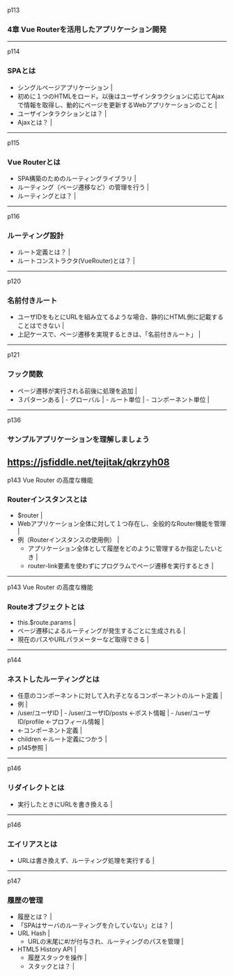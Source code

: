 p113
### 4章 Vue Routerを活用したアプリケーション開発
---
p114
### SPAとは
  - シングルページアプリケーション    | 
  - 初めに１つのHTMLをロード。以後はユーザインタラクションに応じてAjaxで情報を取得し、動的にページを更新するWebアプリケーションのこと    | 
  - ユーザインタラクションとは？    | 
  - Ajaxとは？    | 
---
p115
### Vue Routerとは
  - SPA構築のためのルーティングライブラリ    | 
  - ルーティング（ページ遷移など）の管理を行う    | 
  - ルーティングとは？    | 
---
p116
### ルーティング設計
  - ルート定義とは？    | 
  - ルートコンストラクタ(VueRouter)とは？    | 
---
p120
### 名前付きルート
  - ユーザIDをもとにURLを組み立てるような場合、静的にHTML側に記載することはできない    | 
  - 上記ケースで、ページ遷移を実現するときは、「名前付きルート」    | 
---
p121
### フック関数
  -  ページ遷移が実行される前後に処理を追加    | 
  -  ３パターンある   | 
    -  グローバル   | 
    -  ルート単位   | 
    -  コンポーネント単位   | 
---
p136
### サンプルアプリケーションを理解しましょう
https://jsfiddle.net/tejitak/qkrzyh08
---
p143 Vue Router の高度な機能
### Routerインスタンスとは
  - $router   | 
  - Webアプリケーション全体に対して１つ存在し、全般的なRouter機能を管理    | 
  - 例（Routerインスタンスの使用例）   | 
    -  アプリケーション全体として履歴をどのように管理するか指定したいとき   | 
    -  router-link要素を使わずにプログラムでページ遷移を実行するとき   | 
---
p143 Vue Router の高度な機能
### Routeオブジェクトとは
  - this.$route.params   | 
  - ページ遷移によるルーティングが発生するごとに生成される    | 
  - 現在のパスやURLパラメーターなど取得できる    | 
---
p144
### ネストしたルーティングとは
  - 任意のコンポーネントに対して入れ子となるコンポーネントのルート定義   | 
  - 例   | 
  -  /user/ユーザID   | 
    -  /user/ユーザID/posts    ←ポスト情報  | 
    -  /user/ユーザID/profile  ←プロフィール情報   | 
  - <router-view>  ←コンポーネント定義  | 
  - children       ←ルート定義につかう  | 
  - p145参照  | 
---
p146
### リダイレクトとは
  - 実行したときにURLを書き換える   | 
---
p146
### エイリアスとは
  - URLは書き換えず、ルーティング処理を実行する   | 
---
p147
### 履歴の管理
  -  履歴とは？  | 
  -  「SPAはサーバのルーティングを介していない」とは？  | 
  - URL Hash   | 
    - URLの末尾に#/が付与され、ルーティングのパスを管理   | 
  - HTML5 History API   | 
    - 履歴スタックを操作   | 
    - スタックとは？   | 
